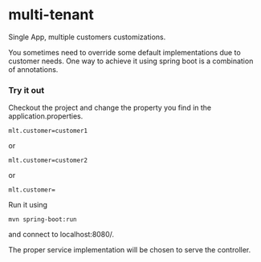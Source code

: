 # multi-tenant
Single App, multiple customers customizations.

You sometimes need to override some default implementations due to customer needs. One way to achieve it using spring boot is a combination of annotations.

### Try it out
Checkout the project and change the property you find in the application.properties.

```
mlt.customer=customer1
```
or 

```
mlt.customer=customer2
```
or
```
mlt.customer=
```
Run it using 
```
mvn spring-boot:run
```
and connect to localhost:8080/.

The proper service implementation will be chosen to serve the controller. 
